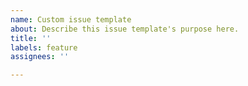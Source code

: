```yaml
---
name: Custom issue template
about: Describe this issue template's purpose here.
title: ''
labels: feature
assignees: ''

---
```



